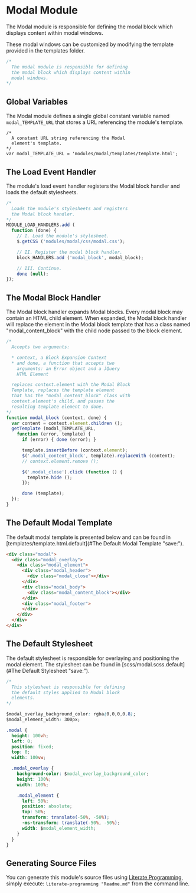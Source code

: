 Modal Module
============

The Modal module is responsible for defining the modal block which displays content within modal windows.

These modal windows can be customized by modifying the template provided in the templates folder.

```javascript
/*
  The modal module is responsible for defining
  the modal block which displays content within
  modal windows.
*/
```

Global Variables
----------------

The Modal module defines a single global constant variable named `modal_TEMPLATE_URL` that stores a URL referencing the module's template.

```
/*
  A constant URL string referencing the Modal
  element's template.
*/
var modal_TEMPLATE_URL = 'modules/modal/templates/template.html';
```

The Load Event Handler
----------------------

The module's load event handler registers the Modal block handler and loads the default stylesheets.

```javascript
/*
  Loads the module's stylesheets and registers
  the Modal block handler.
*/
MODULE_LOAD_HANDLERS.add (
  function (done) {
    // I. Load the module's stylesheet.
    $.getCSS ('modules/modal/css/modal.css');

    // II. Register the modal block handler.
    block_HANDLERS.add ('modal_block', modal_block);

    // III. Continue.
    done (null);
});
```

The Modal Block Handler
-----------------------

The Modal block handler expands Modal blocks. Every modal block may contain an HTML child element. When expanded, the Modal block handler will replace the element in the Modal block template that has a class named "modal_content_block" with the child node passed to the block element.

```javascript
/*
  Accepts two arguments:

  * context, a Block Expansion Context
  * and done, a function that accepts two
    arguments: an Error object and a JQuery
    HTML Element

  replaces context.element with the Modal Block
  Template, replaces the template element
  that has the "modal_content_block" class with
  context.element's child, and passes the
  resulting template element to done.
*/
function modal_block (context, done) {
  var content = context.element.children ();
  getTemplate (modal_TEMPLATE_URL,
    function (error, template) {
      if (error) { done (error); }

      template.insertBefore (context.element);
      $('.modal_content_block', template).replaceWith (content);
      // context.element.remove ();

      $('.modal_close').click (function () {
        template.hide ();
      });

      done (template);
  });
}
```

The Default Modal Template
--------------------------

The default modal template is presented below and can be found in [templates/template.html.default](#The Default Modal Template "save:").

```html
<div class="modal">
  <div class="modal_overlay">
    <div class="modal_element">
      <div class="modal_header">
        <div class="modal_close"></div>
      </div>
      <div class="modal_body">
        <div class="modal_content_block"></div>
      </div>
      <div class="modal_footer">
      </div>
    </div>
  </div>
</div>
```

The Default Stylesheet
----------------------

The default stylesheet is responsible for overlaying and positioning the modal element. The stylesheet can be found in [scss/modal.scss.default](#The Default Stylesheet "save:").

```css
/*
  This stylesheet is responsible for defining
  the default styles applied to Modal block
  elements.
*/

$modal_overlay_background_color: rgba(0,0,0,0.8);
$modal_element_width: 300px;

.modal {
  height: 100vh;
  left: 0;
  position: fixed;
  top: 0;
  width: 100vw;

  .modal_overlay {
    background-color: $modal_overlay_background_color;
    height: 100%;
    width: 100%;

    .modal_element {
      left: 50%;
      position: absolute;
      top: 50%;
      transform: translate(-50%, -50%);
      -ms-transform: translate(-50%, -50%);
      width: $modal_element_width;
    }
  }
}
```

Generating Source Files
-----------------------

You can generate this module's source files using [Literate Programming](https://github.com/jostylr/literate-programming), simply execute:
`literate-programming "Readme.md"`
from the command line.

<!---
### modal.js
```
_"Modal Module"

_"Global Variables"

_"The Load Event Handler"

_"The Modal Block Handler"
```
[modal.js](#modal.js "save:")
-->

